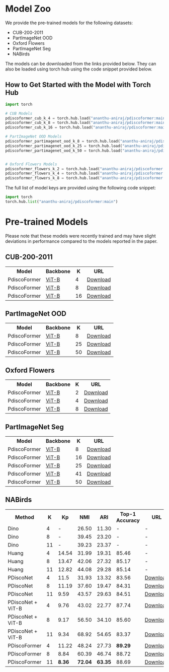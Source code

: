 # Model Zoo

We provide the pre-trained models for the following datasets:
- CUB-200-2011
- PartImageNet OOD
- Oxford Flowers
- PartImageNet Seg
- NABirds

The models can be downloaded from the links provided below. They can also be loaded using torch hub using the code snippet provided below.
## How to Get Started with the Model with Torch Hub

```python
import torch

# CUB Models
pdiscoformer_cub_k_4 = torch.hub.load("ananthu-aniraj/pdiscoformer:main", 'pdiscoformer_cub_k_4', pretrained=True)
pdiscoformer_cub_k_8 = torch.hub.load("ananthu-aniraj/pdiscoformer:main", 'pdiscoformer_cub_k_8', pretrained=True)
pdiscoformer_cub_k_16 = torch.hub.load("ananthu-aniraj/pdiscoformer:main", 'pdiscoformer_cub_k_16', pretrained=True)

# PartImageNet OOD Models
pdiscoformer_partimagenet_ood_k_8 = torch.hub.load("ananthu-aniraj/pdiscoformer:main", 'pdiscoformer_pimagenet_k_8', pretrained=True)
pdiscoformer_partimagenet_ood_k_25 = torch.hub.load("ananthu-aniraj/pdiscoformer:main", 'pdiscoformer_pimagenet_k_25', pretrained=True)
pdiscoformer_partimagenet_ood_k_50 = torch.hub.load("ananthu-aniraj/pdiscoformer:main", 'pdiscoformer_pimagenet_k_50', pretrained=True)


# Oxford Flowers Models
pdiscoformer_flowers_k_2 = torch.hub.load("ananthu-aniraj/pdiscoformer:main", 'pdiscoformer_flowers_k_2', pretrained=True)
pdiscoformer_flowers_k_4 = torch.hub.load("ananthu-aniraj/pdiscoformer:main", 'pdiscoformer_flowers_k_4', pretrained=True)
pdiscoformer_flowers_k_8 = torch.hub.load("ananthu-aniraj/pdiscoformer:main", 'pdiscoformer_flowers_k_8', pretrained=True)
```

The full list of model keys are provided using the following code snippet:

```python 
import torch
torch.hub.list("ananthu-aniraj/pdiscoformer:main")
```

# Pre-trained Models
Please note that these models were recently trained and may have slight deviations in performance compared to the models reported in the paper.

## CUB-200-2011

<table>
    <tr>
        <th>Model</th>
        <th>Backbone</th>
        <th>K</th>
        <th>URL</th>
    </tr>
    <tr>
        <td>PdiscoFormer</td>
        <td><a href="https://huggingface.co/timm/vit_base_patch14_reg4_dinov2.lvd142m">ViT-B</a></td>
        <td>4</td>
        <td><a href="https://github.com/ananthu-aniraj/pdiscoformer/releases/download/pdiscoformer_cub_weights/4_parts_snapshot_best.pt">Download</a></td>
    </tr>
    <tr>
        <td>PdiscoFormer</td>
        <td><a href="https://huggingface.co/timm/vit_base_patch14_reg4_dinov2.lvd142m">ViT-B</a></td>        
        <td>8</td>
        <td><a href="https://github.com/ananthu-aniraj/pdiscoformer/releases/download/pdiscoformer_cub_weights/8_parts_snapshot_best.pt">Download</a></td>
    </tr>
    <tr>
        <td>PdiscoFormer</td>
        <td><a href="https://huggingface.co/timm/vit_base_patch14_reg4_dinov2.lvd142m">ViT-B</a></td>        
        <td>16</td>
        <td><a href="https://github.com/ananthu-aniraj/pdiscoformer/releases/download/pdiscoformer_cub_weights/16_parts_snapshot_best.pt">Download</a></td>
    </tr>
</table>

## PartImageNet OOD

<table>
    <tr>
        <th>Model</th>
        <th>Backbone</th>
        <th>K</th>
        <th>URL</th>
    </tr>
    <tr>
        <td>PdiscoFormer</td>
        <td><a href="https://huggingface.co/timm/vit_base_patch14_reg4_dinov2.lvd142m">ViT-B</a></td>
        <td>8</td>
        <td><a href="https://github.com/ananthu-aniraj/pdiscoformer/releases/download/pdiscormer_partimagenet_ood_weights/8_parts_snapshot_best.pt">Download</a></td>
    </tr>
    <tr>
        <td>PdiscoFormer</td>
        <td><a href="https://huggingface.co/timm/vit_base_patch14_reg4_dinov2.lvd142m">ViT-B</a></td>
        <td>25</td>
        <td><a href="https://github.com/ananthu-aniraj/pdiscoformer/releases/download/pdiscormer_partimagenet_ood_weights/25_parts_snapshot_best.pt">Download</a></td>
    </tr>
    <tr>
        <td>PdiscoFormer</td>
        <td><a href="https://huggingface.co/timm/vit_base_patch14_reg4_dinov2.lvd142m">ViT-B</a></td>
        <td>50</td>
        <td><a href="https://github.com/ananthu-aniraj/pdiscoformer/releases/download/pdiscormer_partimagenet_ood_weights/50_parts_snapshot_best.pt">Download</a></td>
    </tr>
</table>

## Oxford Flowers

<table>
    <tr>
        <th>Model</th>
        <th>Backbone</th>
        <th>K</th>
        <th>URL</th>
    </tr>
    <tr>
        <td>PdiscoFormer</td>
        <td><a href="https://huggingface.co/timm/vit_base_patch14_reg4_dinov2.lvd142m">ViT-B</a></td>
        <td>2</td>
        <td><a href="https://github.com/ananthu-aniraj/pdiscoformer/releases/download/pdiscoformer_flowers_weights/2_parts_snapshot_best.pt">Download</a></td>
    </tr>
    <tr>
        <td>PdiscoFormer</td>
        <td><a href="https://huggingface.co/timm/vit_base_patch14_reg4_dinov2.lvd142m">ViT-B</a></td>
        <td>4</td>
        <td><a href="https://github.com/ananthu-aniraj/pdiscoformer/releases/download/pdiscoformer_flowers_weights/4_parts_snapshot_best.pt">Download</a></td>
    </tr>
    <tr>
        <td>PdiscoFormer</td>
        <td><a href="https://huggingface.co/timm/vit_base_patch14_reg4_dinov2.lvd142m">ViT-B</a></td>
        <td>8</td>
        <td><a href="https://github.com/ananthu-aniraj/pdiscoformer/releases/download/pdiscoformer_flowers_weights/8_parts_snapshot_best.pt">Download</a></td>
    </tr>
</table>

## PartImageNet Seg

<table>
    <tr>
        <th>Model</th>
        <th>Backbone</th>
        <th>K</th>
        <th>URL</th>
    </tr>
    <tr>
        <td>PdiscoFormer</td>
        <td><a href="https://huggingface.co/timm/vit_base_patch14_reg4_dinov2.lvd142m">ViT-B</a></td>
        <td>8</td>
        <td><a href="https://github.com/ananthu-aniraj/pdiscoformer/releases/download/pdiscoformer_partimagent_seg_weights/8_parts_snapshot_best.pt">Download</a></td>
    </tr>
    <tr>
        <td>PdiscoFormer</td>
        <td><a href="https://huggingface.co/timm/vit_base_patch14_reg4_dinov2.lvd142m">ViT-B</a></td>
        <td>16</td>
        <td><a href="https://github.com/ananthu-aniraj/pdiscoformer/releases/download/pdiscoformer_partimagent_seg_weights/16_parts_snapshot_best.pt">Download</a></td>
    </tr>
    <tr>
        <td>PdiscoFormer</td>
        <td><a href="https://huggingface.co/timm/vit_base_patch14_reg4_dinov2.lvd142m">ViT-B</a></td>
        <td>25</td>
        <td><a href="https://github.com/ananthu-aniraj/pdiscoformer/releases/download/pdiscoformer_partimagent_seg_weights/25_parts_snapshot_best.pt">Download</a></td>
    </tr>
    <tr>
        <td>PdiscoFormer</td>
        <td><a href="https://huggingface.co/timm/vit_base_patch14_reg4_dinov2.lvd142m">ViT-B</a></td>
        <td>41</td>
        <td><a href="https://github.com/ananthu-aniraj/pdiscoformer/releases/download/pdiscoformer_partimagent_seg_weights/41_parts_snapshot_best.pt">Download</a></td>
    </tr>
    <tr>
        <td>PdiscoFormer</td>
        <td><a href="https://huggingface.co/timm/vit_base_patch14_reg4_dinov2.lvd142m">ViT-B</a></td>
        <td>50</td>
        <td><a href="https://github.com/ananthu-aniraj/pdiscoformer/releases/download/pdiscoformer_partimagent_seg_weights/50_parts_snapshot_best.pt">Download</a></td>
    </tr>
</table>

## NABirds
<table><tbody>
<tr><th>Method</th><th>K</th><th>Kp</th><th>NMI</th><th>ARI</th><th>Top-1 Accuracy</th><th>URL</th></tr><tr><td>Dino</td><td>4</td><td>-</td><td>26.50</td><td>11.30</td><td>-</td><td>-</td></tr><tr><td>Dino</td><td>8</td><td>-</td><td>39.45</td><td>23.20</td><td>-</td><td>-</td></tr><tr><td>Dino</td><td>11</td><td>-</td><td>39.23</td><td>23.37</td><td>-</td><td>-</td></tr><tr><td>Huang</td><td>4</td><td>14.54</td><td>31.99</td><td>19.31</td><td>85.46</td><td>-</td></tr><tr><td>Huang</td><td>8</td><td>13.47</td><td>42.06</td><td>27.32</td><td>85.17</td><td>-</td></tr><tr><td>Huang</td><td>11</td><td>12.82</td><td>44.08</td><td>29.28</td><td>85.14</td><td>-</td></tr>
<tr><td>PDiscoNet</td><td>4</td><td>11.5</td><td>31.93</td><td>13.32</td><td>83.56</td><td><a href="https://github.com/ananthu-aniraj/pdiscoformer/releases/download/pdisconet_resnet_nabirds_weights/4_parts_snapshot_best.pt">Download</a></td></tr>
<tr><td>PDiscoNet</td><td>8</td><td>11.19</td><td>37.60</td><td>19.47</td><td>84.31</td><td><a href="https://github.com/ananthu-aniraj/pdiscoformer/releases/download/pdisconet_resnet_nabirds_weights/8_parts_snapshot_best.pt">Download</a></td></tr><tr>
<td>PDiscoNet</td><td>11</td><td>9.59</td><td>43.57</td><td>29.63</td><td>84.51</td><td><a href="https://github.com/ananthu-aniraj/pdiscoformer/releases/download/pdisconet_resnet_nabirds_weights/11_parts_snapshot_best.pt">Download</a></td></tr>
<tr><td>PDiscoNet + ViT-B</td><td>4</td><td>9.76</td><td>43.02</td><td>22.77</td><td>87.74</td><td><a href="https://github.com/ananthu-aniraj/pdiscoformer/releases/download/pdisconet_vit_nabirds_weights/4_parts_snapshot_best.pt">Download</a></td></tr>
<tr><td>PDiscoNet + ViT-B</td><td>8</td><td>9.17</td><td>56.50</td><td>34.10</td><td>85.60</td><td><a href="https://github.com/ananthu-aniraj/pdiscoformer/releases/download/pdisconet_vit_nabirds_weights/8_parts_snapshot_best.pt">Download</a></td></tr><tr>
<td>PDiscoNet + ViT-B</td><td>11</td><td>9.34</td><td>68.92</td><td>54.65</td><td>83.37</td><td><a href="https://github.com/ananthu-aniraj/pdiscoformer/releases/download/pdisconet_vit_nabirds_weights/11_parts_snapshot_best.pt">Download</a></td></tr><tr>
<td>PDiscoFormer</td><td>4</td><td>11.22</td><td>48.24</td><td>27.73</td><td><b>89.29</b></td><td><a href="https://github.com/ananthu-aniraj/pdiscoformer/releases/download/pdiscoformer_nabirds_weights/4_parts_snapshot_best.pt">Download</a></td></tr><tr>
<td>PDiscoFormer</td><td>8</td><td>8.84</td><td>60.39</td><td>46.74</td><td>88.72</td><td><a href="https://github.com/ananthu-aniraj/pdiscoformer/releases/download/pdiscoformer_nabirds_weights/8_parts_snapshot_best.pt">Download</a></td></tr><tr>
<td>PDiscoFormer</td><td>11</td><td><b>8.36</b></td><td><b>72.04</b></td><td><b>63.35</b></td>
<td>88.69</td>
<td><a href="https://github.com/ananthu-aniraj/pdiscoformer/releases/download/pdiscoformer_nabirds_weights/11_parts_snapshot_best.pt">Download</a></td></tr></tbody></table>

